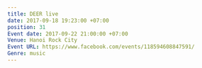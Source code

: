 ```yaml
---
title: DEER live
date: 2017-09-18 19:23:00 +07:00
position: 31
Event date: 2017-09-22 21:00:00 +07:00
Venue: Hanoi Rock City
Event URL: https://www.facebook.com/events/118594608847591/
Genre: music
---
```


